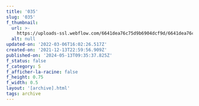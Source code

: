 ```yaml
---
title: '035'
slug: '035'
f_thumbnail:
  url: >-
    https://uploads-ssl.webflow.com/6641dea76c75d9b6904dcf9d/6641dea76c75d9b6904dd1bc_035.jpg
  alt: null
updated-on: '2022-03-06T16:02:26.517Z'
created-on: '2021-12-13T22:59:56.909Z'
published-on: '2024-05-13T09:35:37.825Z'
f_status: false
f_category: S
f_afficher-la-racine: false
f_height: 0.75
f_width: 0.5
layout: '[archive].html'
tags: archive
---
```



